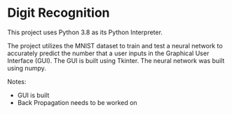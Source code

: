 # Digit Recognition

This project uses Python 3.8 as its Python Interpreter.

The project utilizes the MNIST dataset to train and test a neural network to accurately predict the number that a user inputs in the Graphical User Interface (GUI). The GUI is built using Tkinter. The neural network was built using numpy.

Notes:

- GUI is built
- Back Propagation needs to be worked on
